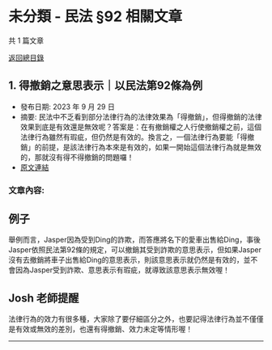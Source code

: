 # 未分類 - 民法 §92 相關文章

共 1 篇文章

[返回總目錄](00_總目錄.md)

## 1. 得撤銷之意思表示｜以民法第92條為例

- 發布日期: 2023 年 9 月 29 日
- 摘要: 民法中不乏看到部分法律行為的法律效果為「得撤銷」，但得撤銷的法律效果到底是有效還是無效呢？答案是：在有撤銷權之人行使撤銷權之前，這個法律行為雖然有瑕疵，但仍然是有效的。換言之，一個法律行為要能「得撤銷」的前提，是該法律行為本來是有效的，如果一開始這個法律行為就是無效的，那就沒有得不得撤銷的問題囉！
- [原文連結](https://www.jasper-realestate.com/%e5%be%97-%e6%92%a4%e9%8a%b7-%e4%b9%8b%e6%84%8f%e6%80%9d%e8%a1%a8%e7%a4%ba%e4%bb%a5%e6%b0%91%e6%b3%95%e7%ac%ac92%e6%a2%9d%e7%82%ba%e4%be%8b/)

### 文章內容:

## 例子

舉例而言，Jasper因為受到Ding的詐欺，而答應將名下的愛車出售給Ding，事後Jasper依照民法第92條的規定，可以撤銷其受到詐欺的意思表示，但如果Jasper沒有去撤銷將車子出售給Ding的意思表示，則該意思表示就仍然是有效的，並不會因為Jasper受到詐欺、意思表示有瑕疵，就導致該意思表示無效喔！

## Josh 老師提醒

法律行為的效力有很多種，大家除了要仔細區分之外，也要記得法律行為並不僅僅是有效或無效的差別，也還有得撤銷、效力未定等情形喔！

---

